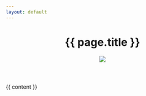 ```yaml
---
layout: default
---
```

<header class="feed-header row">
  <h1>{{ page.title }}</h1>
  <div id="header-image"><img src="{{ page.image }}" /></div>
</header>
<div class="row mt-5 mb-5">
  {{ content }}
</div>
